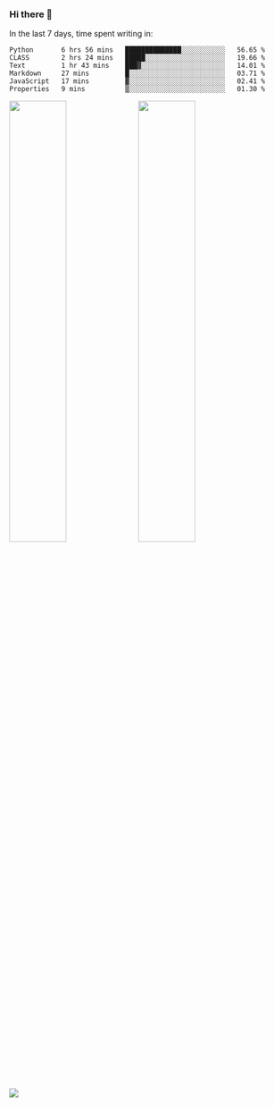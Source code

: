 ### Hi there 👋

In the last 7 days, time spent writing in:

<!--START_SECTION:waka-->

```text
Python       6 hrs 56 mins   ██████████████░░░░░░░░░░░   56.65 %
CLASS        2 hrs 24 mins   █████░░░░░░░░░░░░░░░░░░░░   19.66 %
Text         1 hr 43 mins    ███▓░░░░░░░░░░░░░░░░░░░░░   14.01 %
Markdown     27 mins         █░░░░░░░░░░░░░░░░░░░░░░░░   03.71 %
JavaScript   17 mins         ▓░░░░░░░░░░░░░░░░░░░░░░░░   02.41 %
Properties   9 mins          ▒░░░░░░░░░░░░░░░░░░░░░░░░   01.30 %
```

<!--END_SECTION:waka-->

<img src="https://wakatime.com/share/@jimtje/5d0c92de-08f8-4a72-8f2f-6a9693d1e318.svg" width=45% height=45%> <img src="https://wakatime.com/share/@jimtje/501498ae-bda5-4da7-a89d-b40bcdd5556d.svg" width=45% height=45%>

![](https://hit.yhype.me/github/profile?user_id=43537315)
